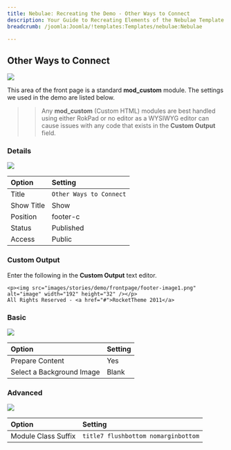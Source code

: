 ```yaml
---
title: Nebulae: Recreating the Demo - Other Ways to Connect
description: Your Guide to Recreating Elements of the Nebulae Template for Joomla
breadcrumb: /joomla:Joomla/!templates:Templates/nebulae:Nebulae

---
```


Other Ways to Connect
-----

![][demo]

This area of the front page is a standard **mod_custom** module. The settings we used in the demo are listed below.

>> Any **mod_custom** (Custom HTML) modules are best handled using either RokPad or no editor as a WYSIWYG editor can cause issues with any code that exists in the **Custom Output** field.

### Details

![][demo2]

| Option     | Setting                 |  
| :--------- | :---------------------- |  
| Title      | `Other Ways to Connect` |  
| Show Title | Show                    |  
| Position   | footer-c                |  
| Status     | Published               |  
| Access     | Public                  |  

### Custom Output
Enter the following in the **Custom Output** text editor.

~~~
<p><img src="images/stories/demo/frontpage/footer-image1.png" alt="image" width="192" height="32" /></p>
All Rights Reserved - <a href="#">RocketTheme 2011</a>
~~~

### Basic

![][demo3]

| Option                    | Setting |  
| :------------------------ | :------ |  
| Prepare Content           | Yes     |  
| Select a Background Image | Blank   |

### Advanced

![][demo4]

| Option              | Setting                             |  
| :------------------ | :---------------------------------- |  
| Module Class Suffix | `title7 flushbottom nomarginbottom` |  

[demo]: assets/demo_4.jpeg
[demo2]: assets/footerc_1.jpeg
[demo3]: assets/footerc_2.jpeg
[demo4]: assets/footerc_3.jpeg